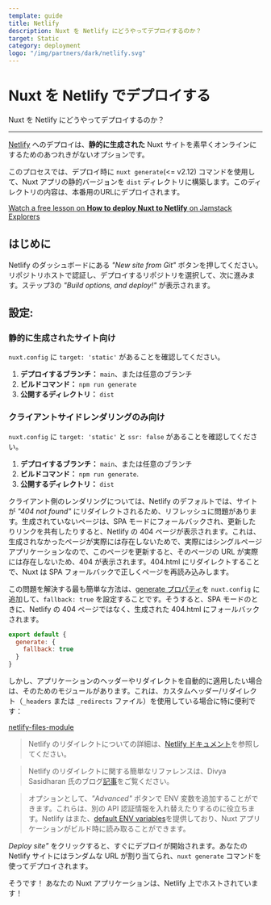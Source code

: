 ```yaml
---
template: guide
title: Netlify
description: Nuxt を Netlify にどうやってデプロイするのか？
target: Static
category: deployment
logo: "/img/partners/dark/netlify.svg"
---
```


# Nuxt を Netlify でデプロイする

Nuxt を Netlify にどうやってデプロイするのか？

---

[Netlify](https://www.netlify.com) へのデプロイは、**静的に生成された** Nuxt サイトを素早くオンラインにするためのあつれきがないオプションです。

このプロセスでは、デプロイ時に `nuxt generate`(<= v2.12) コマンドを使用して、Nuxt アプリの静的バージョンを `dist` ディレクトリに構築します。このディレクトリの内容は、本番用のURLにデプロイされます。

<div class="Promo__Video">
  <a href="https://explorers.netlify.com/learn/get-started-with-nuxt/nuxt-generate-and-deploy" target="_blank">
    <p class="Promo__Video__Icon">
      Watch a free lesson on <strong>How to deploy Nuxt to Netlify</strong> on Jamstack Explorers
    </p>
  </a>
</div>

## はじめに

Netlify のダッシュボードにある _"New site from Git"_ ボタンを押してください。リポジトリホストで認証し、デプロイするリポジトリを選択して、次に進みます。ステップ3の _"Build options, and deploy!"_ が表示されます。

## 設定:
### 静的に生成されたサイト向け

`nuxt.config` に `target: 'static'` があることを確認してください。

1. **デプロイするブランチ：** `main`、または任意のブランチ
1. **ビルドコマンド：** `npm run generate`
1. **公開するディレクトリ：** `dist`

### クライアントサイドレンダリングのみ向け

`nuxt.config` に `target: 'static'` と `ssr: false` があることを確認してください。

1. **デプロイするブランチ：** `main`、または任意のブランチ
1. **ビルドコマンド：** `npm run generate`.
1. **公開するディレクトリ：** `dist`

クライアント側のレンダリングについては、Netlify のデフォルトでは、サイトが _"404 not found"_ にリダイレクトされるため、リフレッシュに問題があります。生成されていないページは、SPA モードにフォールバックされ、更新したりリンクを共有したりすると、Netlify の 404 ページが表示されます。これは、生成されなかったページが実際には存在しないためで、実際にはシングルページアプリケーションなので、このページを更新すると、そのページの URL が実際には存在しないため、404 が表示されます。404.html にリダイレクトすることで、Nuxt は SPA フォールバックで正しくページを再読み込みします。

この問題を解決する最も簡単な方法は、[generate プロパティ](/docs/configuration-glossary/configuration-generate#fallback)を `nuxt.config` に追加して、`fallback: true` を設定することです。そうすると、SPA モードのときに、Netlify の 404 ページではなく、生成された 404.html にフォールバックされます。

```js
export default {
  generate: {
    fallback: true
  }
}
```

しかし、アプリケーションのヘッダーやリダイレクトを自動的に適用したい場合は、そのためのモジュールがあります。これは、カスタムヘッダー/リダイレクト（`_headers` または `_redirects` ファイル）を使用している場合に特に便利です：

[netlify-files-module](https://github.com/nuxt-community/netlify-files-module)

> Netlify のリダイレクトについての詳細は、[Netlify ドキュメント](https://www.netlify.com/docs/redirects/#rewrites-and-proxying)を参照してください。

> Netlify のリダイレクトに関する簡単なリファレンスは、Divya Sasidharan 氏のブログ[記事](https://www.netlify.com/blog/2019/01/16/redirect-rules-for-all-how-to-configure-redirects-for-your-static-site)をご覧ください。

> オプションとして、_"Advanced"_ ボタンで ENV 変数を追加することができます。これらは、別の API 認証情報を入れ替えたりするのに役立ちます。Netlify はまた、[default ENV variables](https://www.netlify.com/docs/build-settings/#build-environment-variables)を提供しており、Nuxt アプリケーションがビルド時に読み取ることができます。

_Deploy site"_ をクリックすると、すぐにデプロイが開始されます。あなたの Netlify サイトにはランダムな URL が割り当てられ、`nuxt generate` コマンドを使ってデプロイされます。

そうです！ あなたの Nuxt アプリケーションは、Netlify 上でホストされています！
